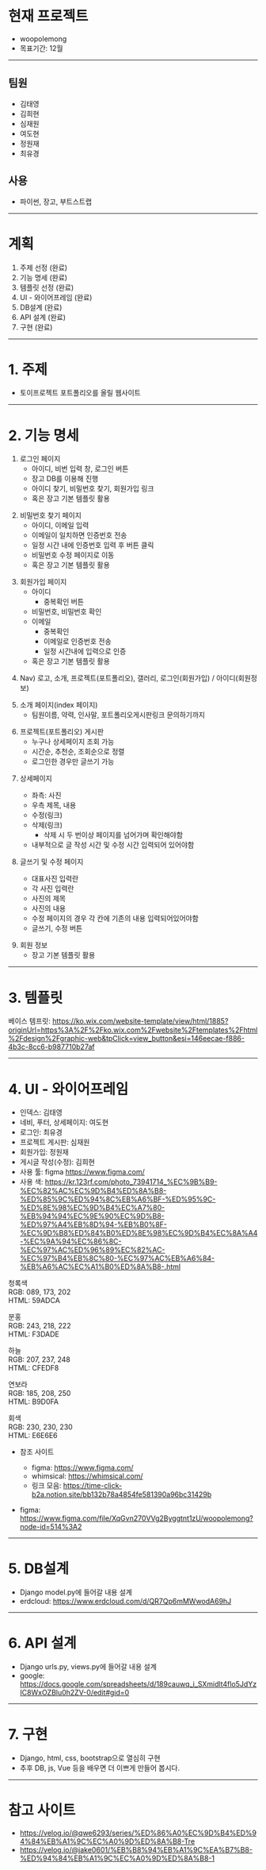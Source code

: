 # 현재 프로젝트
- woopolemong
- 목표기간: 12월
---
## 팀원
- 김태영
- 김희현
- 심재원
- 여도현
- 정원재
- 최유경
## 사용 
- 파이썬, 장고, 부트스트랩
---
# 계획
1. 주제 선정 (완료)
2. 기능 명세 (완료)
3. 템플릿 선정 (완료)
4. UI - 와이어프레임 (완료) 
5. DB설계 (완료)
6. API 설계 (완료)
7. 구현 (완료)
---

# 1. 주제
- 토이프로젝트 포트폴리오를 올릴 웹사이트
<p></p>

---
# 2. 기능 명세
1. 로그인 페이지
    - 아이디, 비번 입력 창, 로그인 버튼
    - 장고 DB를 이용해 진행
    - 아이디 찾기, 비밀번호 찾기, 회원가입 링크
    - 혹은 장고 기본 템플릿 활용
<p></p>

2. 비밀번호 찾기 페이지
    - 아이디, 이메일 입력
    - 이메일이 일치하면 인증번호 전송
    - 일정 시간 내에 인증번호 입력 후 버튼 클릭
    - 비밀번호 수정 페이지로 이동
    - 혹은 장고 기본 템플릿 활용
<p></p>

3. 회원가입 페이지
    - 아이디
        - 중복확인 버튼
    - 비밀번호, 비밀번호 확인
    - 이메일
        - 중복확인
        - 이메일로 인증번호 전송
        - 일정 시간내에 입력으로 인증
    - 혹은 장고 기본 템플릿 활용
<p></p>

4. Nav) 로고, 소개, 프로젝트(포트폴리오), 갤러리, 로그인(회원가입) / 아이디(회원정보)
<p></p>

5. 소개 페이지(index 페이지)
    - 팀원이름, 약력, 인사말, 포트폴리오게시판링크 문의하기까지
<p></p>

6. 프로젝트(포트폴리오) 게시판
    - 누구나 상세페이지 조회 가능
    - 시간순, 추천순, 조회순으로 정렬
    - 로그인한 경우만 글쓰기 가능
<p></p>

7. 상세페이지
    - 좌측: 사진
    - 우측 제목, 내용
    - 수정(링크)
    - 삭제(링크)
        - 삭제 시 두 번이상 페이지를 넘어가며 확인해야함
    - 내부적으로 글 작성 시간 및 수정 시간 입력되어 있어야함

8. 글쓰기 및 수정 페이지
    - 대표사진 입력란
    - 각 사진 입력란
    - 사진의 제목
    - 사진의 내용
    - 수정 페이지의 경우 각 칸에 기존의 내용 입력되어있어야함
    - 글쓰기, 수정 버튼
<p></p>

9. 회원 정보
    - 장고 기본 템플릿 활용

---
# 3. 템플릿
베이스 템프릿:
https://ko.wix.com/website-template/view/html/1885?originUrl=https%3A%2F%2Fko.wix.com%2Fwebsite%2Ftemplates%2Fhtml%2Fdesign%2Fgraphic-web&tpClick=view_button&esi=146eecae-f886-4b3c-8cc6-b987710b27af

---
# 4. UI - 와이어프레임
- 인덱스: 김태영
- 네비, 푸터, 상세페이지: 여도현
- 로그인: 최유경
- 프로젝트 게시판: 심재원
- 회원가입: 정원재
- 게시글 작성(수정): 김희현
- 사용 툴: figma https://www.figma.com/
- 사용 색: https://kr.123rf.com/photo_73941714_%EC%9B%B9-%EC%82%AC%EC%9D%B4%ED%8A%B8-%ED%85%9C%ED%94%8C%EB%A6%BF-%ED%95%9C-%ED%8E%98%EC%9D%B4%EC%A7%80-%EB%94%94%EC%9E%90%EC%9D%B8-%ED%97%A4%EB%8D%94-%EB%B0%8F-%EC%9D%B8%ED%84%B0%ED%8E%98%EC%9D%B4%EC%8A%A4-%EC%9A%94%EC%86%8C-%EC%97%AC%ED%96%89%EC%82%AC-%EC%97%B4%EB%8C%80-%EC%97%AC%EB%A6%84-%EB%A6%AC%EC%A1%B0%ED%8A%B8-.html

청록색  
RGB: 089, 173, 202  
HTML: 59ADCA  

분홍  
RGB: 243, 218, 222  
HTML: F3DADE  

하늘  
RGB: 207, 237, 248  
HTML: CFEDF8  

연보라  
RGB: 185, 208, 250  
HTML: B9D0FA  

회색  
RGB: 230, 230, 230  
HTML: E6E6E6  

<p></p>

- 참조 사이트
    - figma: https://www.figma.com/
    - whimsical: https://whimsical.com/
    - 링크 모음: https://time-click-b2a.notion.site/bb132b78a4854fe581390a96bc31429b

- figma: https://www.figma.com/file/XqGvn270VVg2Byggtnt1zU/woopolemong?node-id=514%3A2
---
# 5. DB설계
- Django model.py에 들어갈 내용 설계
- erdcloud: https://www.erdcloud.com/d/QR7Qp6mMWwodA69hJ
---
# 6. API 설계
- Django urls.py, views.py에 들어갈 내용 설계
- google: https://docs.google.com/spreadsheets/d/189cauwq_i_SXmidlt4flo5JdYzIC8WxOZBlu0h2ZV-0/edit#gid=0
---
# 7. 구현
- Django, html, css, bootstrap으로 열심히 구현
- 추후 DB, js, Vue 등을 배우면 더 이쁘게 만들어 봅시다.


---
# 참고 사이트
- https://velog.io/@qwe6293/series/%ED%86%A0%EC%9D%B4%ED%94%84%EB%A1%9C%EC%A0%9D%ED%8A%B8-Tre
- https://velog.io/@jake0601/%EB%B8%94%EB%A1%9C%EA%B7%B8-%ED%94%84%EB%A1%9C%EC%A0%9D%ED%8A%B8-1

